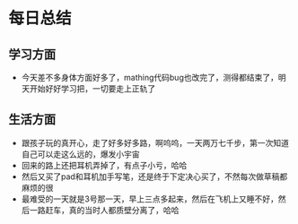 # 每日总结
## 学习方面
* 今天差不多身体方面好多了，mathing代码bug也改完了，测得都结束了，明天开始好好学习把，一切要走上正轨了
## 生活方面
* 跟孩子玩的真开心，走了好多好多路，啊呜呜，一天两万七千步，第一次知道自己可以走这么远的，爆发小宇宙
* 回来的路上还把耳机弄掉了，有点子小亏，哈哈
* 然后又买了pad和耳机加手写笔，还是终于下定决心买了，不然每次做草稿都麻烦的很
* 最难受的一天就是3号那一天，早上三点多起来，然后在飞机上又睡不好，然后一路赶车，真的当时人都质壁分离了，哈哈

